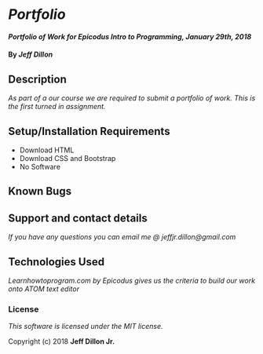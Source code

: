 # _Portfolio_

#### _Portfolio of Work for Epicodus Intro to Programming, January 29th, 2018_

#### By _**Jeff Dillon**_

## Description

_As part of a our course we are required to submit a portfolio of work. This is the first turned in assignment._

## Setup/Installation Requirements

* Download HTML
* Download CSS and Bootstrap
* No Software

## Known Bugs

## Support and contact details

_If you have any questions you can email me @ jeffjr.dillon@gmail.com_

## Technologies Used

_Learnhowtoprogram.com by Epicodus gives us the criteria to build our work onto ATOM text editor_

### License

*This software is licensed under the MIT license.*

Copyright (c) 2018 **Jeff Dillon Jr.**
